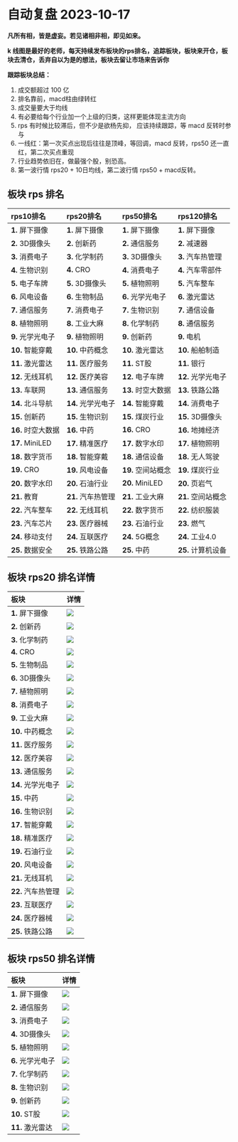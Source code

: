 # 自动复盘 2023-10-17

**凡所有相，皆是虚妄。若见诸相非相，即见如来。**

**k 线图是最好的老师，每天持续发布板块的rps排名，追踪板块，板块来开仓，板块去清仓，丢弃自以为是的想法，板块去留让市场来告诉你**
        
**跟踪板块总结：**
1. 成交额超过 100 亿
2. 排名靠前，macd柱由绿转红
3. 成交量要大于均线
4. 有必要给每个行业加一个上级的归类，这样更能体现主流方向
5. rps 有时候比较滞后，但不少是欲杨先抑， 应该持续跟踪，等 macd 反转时参与
6. 一线红：第一次买点出现后往往是顶峰，等回调，macd 反转，rps50 还一直红，第二次买点重现
7. 行业趋势依旧在，做最强个股，别恐高。
8. 第一波行情 rps20 + 10日均线，第二波行情 rps50 + macd反转。
        
## 板块 rps 排名
| rps10排名          | rps20排名          | rps50排名          | rps120排名         |
|:-------------------|:-------------------|:-------------------|:-------------------|
| **1.** 屏下摄像    | **1.** 屏下摄像    | **1.** 屏下摄像    | **1.** 屏下摄像    |
| **2.** 3D摄像头    | **2.** 创新药      | **2.** 通信服务    | **2.** 减速器      |
| **3.** 消费电子    | **3.** 化学制药    | **3.** 3D摄像头    | **3.** 汽车热管理  |
| **4.** 生物识别    | **4.** CRO         | **4.** 消费电子    | **4.** 汽车零部件  |
| **5.** 电子车牌    | **5.** 3D摄像头    | **5.** 植物照明    | **5.** 汽车整车    |
| **6.** 风电设备    | **6.** 生物制品    | **6.** 光学光电子  | **6.** 激光雷达    |
| **7.** 通信服务    | **7.** 消费电子    | **7.** 生物识别    | **7.** 通信设备    |
| **8.** 植物照明    | **8.** 工业大麻    | **8.** 化学制药    | **8.** 通信服务    |
| **9.** 光学光电子  | **9.** 植物照明    | **9.** 创新药      | **9.** 电机        |
| **10.** 智能穿戴   | **10.** 中药概念   | **10.** 激光雷达   | **10.** 船舶制造   |
| **11.** 激光雷达   | **11.** 医疗服务   | **11.** ST股       | **11.** 银行       |
| **12.** 无线耳机   | **12.** 医疗美容   | **12.** 电子车牌   | **12.** 光学光电子 |
| **13.** 车联网     | **13.** 通信服务   | **13.** 时空大数据 | **13.** 铁路公路   |
| **14.** 北斗导航   | **14.** 光学光电子 | **14.** 智能穿戴   | **14.** 消费电子   |
| **15.** 创新药     | **15.** 生物识别   | **15.** 煤炭行业   | **15.** 3D摄像头   |
| **16.** 时空大数据 | **16.** 中药       | **16.** CRO        | **16.** 地摊经济   |
| **17.** MiniLED    | **17.** 精准医疗   | **17.** 数字水印   | **17.** 植物照明   |
| **18.** 数字货币   | **18.** 智能穿戴   | **18.** 通信设备   | **18.** 无人驾驶   |
| **19.** CRO        | **19.** 风电设备   | **19.** 空间站概念 | **19.** 煤炭行业   |
| **20.** 数字水印   | **20.** 石油行业   | **20.** MiniLED    | **20.** 页岩气     |
| **21.** 教育       | **21.** 汽车热管理 | **21.** 工业大麻   | **21.** 空间站概念 |
| **22.** 汽车整车   | **22.** 无线耳机   | **22.** 数字货币   | **22.** 纺织服装   |
| **23.** 汽车芯片   | **23.** 医疗器械   | **23.** 石油行业   | **23.** 燃气       |
| **24.** 移动支付   | **24.** 互联医疗   | **24.** 5G概念     | **24.** 工业4.0    |
| **25.** 数据安全   | **25.** 铁路公路   | **25.** 中药       | **25.** 计算机设备 |
## 板块 rps20 排名详情
| 板块               | 详情                                                                                                 |
|:-------------------|:-----------------------------------------------------------------------------------------------------|
| **1.** 屏下摄像    | ![](https://sykent-blog-image.oss-cn-beijing.aliyuncs.com/quant/image/2023/10/1697529982872-tmp.jpg) |
| **2.** 创新药      | ![](https://sykent-blog-image.oss-cn-beijing.aliyuncs.com/quant/image/2023/10/1697529984221-tmp.jpg) |
| **3.** 化学制药    | ![](https://sykent-blog-image.oss-cn-beijing.aliyuncs.com/quant/image/2023/10/1697529985169-tmp.jpg) |
| **4.** CRO         | ![](https://sykent-blog-image.oss-cn-beijing.aliyuncs.com/quant/image/2023/10/1697529986126-tmp.jpg) |
| **5.** 生物制品    | ![](https://sykent-blog-image.oss-cn-beijing.aliyuncs.com/quant/image/2023/10/1697529987026-tmp.jpg) |
| **6.** 3D摄像头    | ![](https://sykent-blog-image.oss-cn-beijing.aliyuncs.com/quant/image/2023/10/1697529987966-tmp.jpg) |
| **7.** 植物照明    | ![](https://sykent-blog-image.oss-cn-beijing.aliyuncs.com/quant/image/2023/10/1697529988860-tmp.jpg) |
| **8.** 消费电子    | ![](https://sykent-blog-image.oss-cn-beijing.aliyuncs.com/quant/image/2023/10/1697529989795-tmp.jpg) |
| **9.** 工业大麻    | ![](https://sykent-blog-image.oss-cn-beijing.aliyuncs.com/quant/image/2023/10/1697529990810-tmp.jpg) |
| **10.** 中药概念   | ![](https://sykent-blog-image.oss-cn-beijing.aliyuncs.com/quant/image/2023/10/1697529991706-tmp.jpg) |
| **11.** 医疗服务   | ![](https://sykent-blog-image.oss-cn-beijing.aliyuncs.com/quant/image/2023/10/1697529992618-tmp.jpg) |
| **12.** 医疗美容   | ![](https://sykent-blog-image.oss-cn-beijing.aliyuncs.com/quant/image/2023/10/1697529993601-tmp.jpg) |
| **13.** 通信服务   | ![](https://sykent-blog-image.oss-cn-beijing.aliyuncs.com/quant/image/2023/10/1697529994515-tmp.jpg) |
| **14.** 光学光电子 | ![](https://sykent-blog-image.oss-cn-beijing.aliyuncs.com/quant/image/2023/10/1697529995473-tmp.jpg) |
| **15.** 中药       | ![](https://sykent-blog-image.oss-cn-beijing.aliyuncs.com/quant/image/2023/10/1697529996346-tmp.jpg) |
| **16.** 生物识别   | ![](https://sykent-blog-image.oss-cn-beijing.aliyuncs.com/quant/image/2023/10/1697529997293-tmp.jpg) |
| **17.** 智能穿戴   | ![](https://sykent-blog-image.oss-cn-beijing.aliyuncs.com/quant/image/2023/10/1697529998243-tmp.jpg) |
| **18.** 精准医疗   | ![](https://sykent-blog-image.oss-cn-beijing.aliyuncs.com/quant/image/2023/10/1697529999164-tmp.jpg) |
| **19.** 石油行业   | ![](https://sykent-blog-image.oss-cn-beijing.aliyuncs.com/quant/image/2023/10/1697530000030-tmp.jpg) |
| **20.** 风电设备   | ![](https://sykent-blog-image.oss-cn-beijing.aliyuncs.com/quant/image/2023/10/1697530000985-tmp.jpg) |
| **21.** 无线耳机   | ![](https://sykent-blog-image.oss-cn-beijing.aliyuncs.com/quant/image/2023/10/1697530001938-tmp.jpg) |
| **22.** 汽车热管理 | ![](https://sykent-blog-image.oss-cn-beijing.aliyuncs.com/quant/image/2023/10/1697530002894-tmp.jpg) |
| **23.** 互联医疗   | ![](https://sykent-blog-image.oss-cn-beijing.aliyuncs.com/quant/image/2023/10/1697530003810-tmp.jpg) |
| **24.** 医疗器械   | ![](https://sykent-blog-image.oss-cn-beijing.aliyuncs.com/quant/image/2023/10/1697530004784-tmp.jpg) |
| **25.** 铁路公路   | ![](https://sykent-blog-image.oss-cn-beijing.aliyuncs.com/quant/image/2023/10/1697530005735-tmp.jpg) |
## 板块 rps50 排名详情
| 板块              | 详情                                                                                                 |
|:------------------|:-----------------------------------------------------------------------------------------------------|
| **1.** 屏下摄像   | ![](https://sykent-blog-image.oss-cn-beijing.aliyuncs.com/quant/image/2023/10/1697530006700-tmp.jpg) |
| **2.** 通信服务   | ![](https://sykent-blog-image.oss-cn-beijing.aliyuncs.com/quant/image/2023/10/1697530007621-tmp.jpg) |
| **3.** 消费电子   | ![](https://sykent-blog-image.oss-cn-beijing.aliyuncs.com/quant/image/2023/10/1697530008469-tmp.jpg) |
| **4.** 3D摄像头   | ![](https://sykent-blog-image.oss-cn-beijing.aliyuncs.com/quant/image/2023/10/1697530009351-tmp.jpg) |
| **5.** 植物照明   | ![](https://sykent-blog-image.oss-cn-beijing.aliyuncs.com/quant/image/2023/10/1697530010192-tmp.jpg) |
| **6.** 光学光电子 | ![](https://sykent-blog-image.oss-cn-beijing.aliyuncs.com/quant/image/2023/10/1697530011085-tmp.jpg) |
| **7.** 化学制药   | ![](https://sykent-blog-image.oss-cn-beijing.aliyuncs.com/quant/image/2023/10/1697530011921-tmp.jpg) |
| **8.** 生物识别   | ![](https://sykent-blog-image.oss-cn-beijing.aliyuncs.com/quant/image/2023/10/1697530012894-tmp.jpg) |
| **9.** 创新药     | ![](https://sykent-blog-image.oss-cn-beijing.aliyuncs.com/quant/image/2023/10/1697530013779-tmp.jpg) |
| **10.** ST股      | ![](https://sykent-blog-image.oss-cn-beijing.aliyuncs.com/quant/image/2023/10/1697530014770-tmp.jpg) |
| **11.** 激光雷达  | ![](https://sykent-blog-image.oss-cn-beijing.aliyuncs.com/quant/image/2023/10/1697530015669-tmp.jpg) |